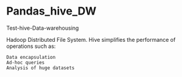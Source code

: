 # Pandas_hive_DW
Test-hive-Data-warehousing

Hadoop Distributed File System. Hive simplifies the performance of operations such as:
<br>
```
Data encapsulation
Ad-hoc queries
Analysis of huge datasets
```


